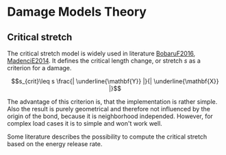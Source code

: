 # Damage Models Theory

## Critical stretch
The critical stretch model is widely used in literature [BobaruF2016](@cite), [MadenciE2014](@cite). It defines the critical length change, or stretch $s$ as a criterion for a damage.

$$s_{crit}\leq s \frac{| \underline{\mathbf{Y}} |}{| \underline{\mathbf{X}} |}$$

The advantage of this criterion is, that the implementation is rather simple. Also the result is purely geometrical and therefore not influenced by the origin of the bond, because it is neighborhood independed. However, for complex load cases it is to simple and won't work well.

Some literature describes the possibility to compute the critical stretch based on the energy release rate.
